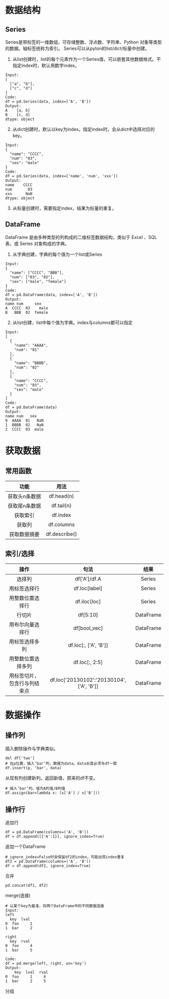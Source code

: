 # 数据结构
## Series
Series是带标签的一维数组，可存储整数、浮点数、字符串、Python 对象等类型的数据。轴标签统称为索引。
Series可以从pyton的list/dict/标量中创建。
1. 从list创建时，list的每个元素作为一个Series值，可以嵌套其他数据格式。不指定index时，默认用数字index。
```
Input:
[
  ["a", "b"],
  ["c", "d"]
]
Code:
df = pd.Series(data, index=['A', 'B'])  
Output:
A    [a, b]
B    [c, d]
dtype: object
```

2. 从dict创建时，默认以key为index。指定index时，会从dict中选择对应的key。
```
Input:
{
  "name": "CCCC",
  "num": "03",
  "sex": "male"
}
Code:
df = pd.Series(data, index=['name', 'num', 'xxx'])
Output:
name    CCCC
num       03
xxx      NaN
dtype: object
```

3. 从标量创建时，需要指定index，结果为标量的重复。

## DataFrame
DataFrame 是由多种类型的列构成的二维标签数据结构，类似于 Excel 、SQL 表，或 Series 对象构成的字典。
1. 从字典创建，字典的每个值为一个list或Series
```
Input:
{
  "name": ["CCCC", "BBB"],
  "num": ["03", "02"],
  "sex": ["male", "female"]
}
Code:
df = pd.DataFrame(data, index=['A', 'B'])
Output:
name num     sex
A  CCCC  03    male
B   BBB  02  female
```

2. 从list创建，list中每个值为字典。index与columns都可以指定  
```
Input:
[
  {
    "name": "AAAA",
    "num": "01"
  },
  {
    "name": "BBBB",
    "num": "02"
  },
  {
    "name": "CCCC",
    "num": "03",
    "sex": "male"
  }
]
Code:
df = pd.DataFrame(data)
Output:
name num   sex
0  AAAA  01   NaN
1  BBBB  02   NaN
2  CCCC  03  male
```

# 获取数据
## 常用函数
功能 | 用法
:-: | :-:
获取头n条数据 | df.head(n)
获取尾n条数据 | df.tail(n)
获取索引 | df.index
获取列 | df.columns
获取数据摘要 | df.describe()

## 索引/选择
操作 | 句法 | 结果
:-: | :-: | :-:
选择列 | df['A']/df.A | Series
用标签选择行 | df.loc[label] | Series
用整数位置选择行 | df.iloc[loc] | Series
行切片 | df[5:10] | DataFrame
用布尔向量选择行| df[bool_vec] | DataFrame
用标签选择多列 | df.loc[:, ['A', 'B']] | DataFrame
用整数位置选择多列 | df.loc[:, 2:5] | DataFrame
用标签切片，包含行与列结束点 | df.loc['20130102':'20130104', ['A', 'B']] | DataFrame

# 数据操作
## 操作列
插入删除操作与字典类似。
```
del df['two']
# 在p位置，插入‘bar’列，数据为data。data长度必须与df一致
df.insert(p, 'bar', data)
```
从现有列创建新列。返回新值，原来的df不变。
```
# 插入‘bar’列，值为A列值/B列值
df.assign(bar=lambda x: (x['A'] / x['B']))
```

## 操作行
追加行
```
df = pd.DataFrame(columns=('A', 'B'))
df = df.append([{'A':1}], ignore_index=True)
```
追加一个DataFrame
```
# ignore_index=False时会保留df2的index，可能出现index重复
df2 = pd.DataFrame(columns=('A', 'B'))
df = df.append(df2, ignore_index=True)
```
合并
```
pd.concat(df1, df2)
```
merge(连接)
```
# 以某个key为基准，将两个DataFrame中的不同数据连接
Input:
left
  key  lval
0  foo     1
1  bar     2

right
  key  rval
0  foo     4
1  bar     5

Code:
df = pd.merge(left, right, on='key')
Output:
    key  lval  rval
0  foo     1     4
1  bar     2     5
```
分组
